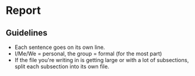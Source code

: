 # Report

## Guidelines

* Each sentence goes on its own line.
* I/Me/We = personal, the group = formal (for the most part)
* If the file you're writing in is getting large or with a lot of subsections, split each subsection into its own file.

